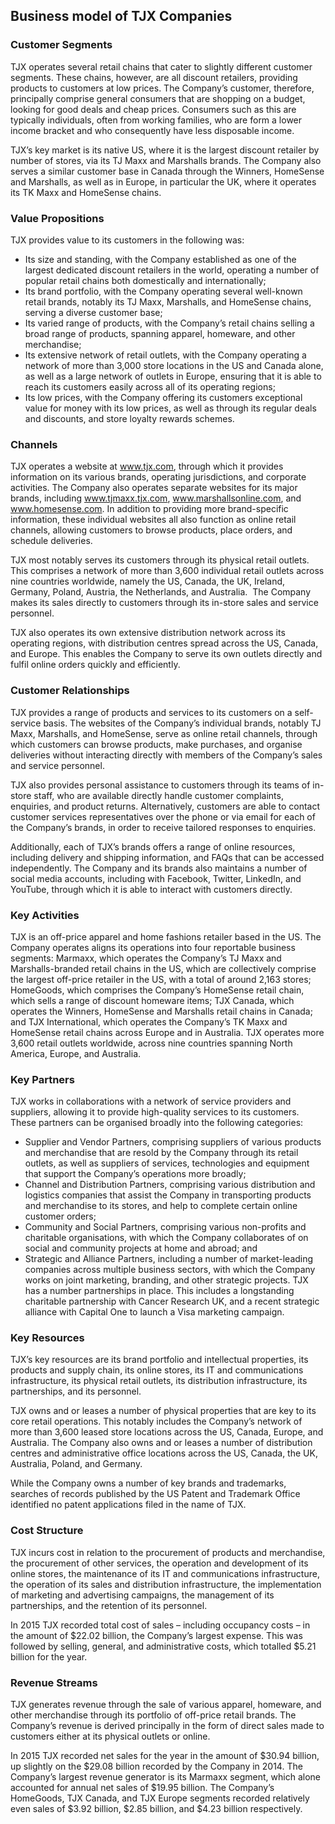 Business model of TJX Companies
-------------------------------

 ### Customer Segments

 TJX operates several retail chains that cater to slightly different customer segments. These chains, however, are all discount retailers, providing products to customers at low prices. The Company’s customer, therefore, principally comprise general consumers that are shopping on a budget, looking for good deals and cheap prices. Consumers such as this are typically individuals, often from working families, who are form a lower income bracket and who consequently have less disposable income.

 TJX’s key market is its native US, where it is the largest discount retailer by number of stores, via its TJ Maxx and Marshalls brands. The Company also serves a similar customer base in Canada through the Winners, HomeSense and Marshalls, as well as in Europe, in particular the UK, where it operates its TK Maxx and HomeSense chains.

 ### Value Propositions

 TJX provides value to its customers in the following was:

  * Its size and standing, with the Company established as one of the largest dedicated discount retailers in the world, operating a number of popular retail chains both domestically and internationally;
 * Its brand portfolio, with the Company operating several well-known retail brands, notably its TJ Maxx, Marshalls, and HomeSense chains, serving a diverse customer base;
 * Its varied range of products, with the Company’s retail chains selling a broad range of products, spanning apparel, homeware, and other merchandise;
 * Its extensive network of retail outlets, with the Company operating a network of more than 3,000 store locations in the US and Canada alone, as well as a large network of outlets in Europe, ensuring that it is able to reach its customers easily across all of its operating regions;
 * Its low prices, with the Company offering its customers exceptional value for money with its low prices, as well as through its regular deals and discounts, and store loyalty rewards schemes.
  ### Channels

 TJX operates a website at www.tjx.com, through which it provides information on its various brands, operating jurisdictions, and corporate activities. The Company also operates separate websites for its major brands, including www.tjmaxx.tjx.com, www.marshallsonline.com, and www.homesense.com. In addition to providing more brand-specific information, these individual websites all also function as online retail channels, allowing customers to browse products, place orders, and schedule deliveries.

 TJX most notably serves its customers through its physical retail outlets. This comprises a network of more than 3,600 individual retail outlets across nine countries worldwide, namely the US, Canada, the UK, Ireland, Germany, Poland, Austria, the Netherlands, and Australia.  The Company makes its sales directly to customers through its in-store sales and service personnel.

 TJX also operates its own extensive distribution network across its operating regions, with distribution centres spread across the US, Canada, and Europe. This enables the Company to serve its own outlets directly and fulfil online orders quickly and efficiently.

 ### Customer Relationships

 TJX provides a range of products and services to its customers on a self-service basis. The websites of the Company’s individual brands, notably TJ Maxx, Marshalls, and HomeSense, serve as online retail channels, through which customers can browse products, make purchases, and organise deliveries without interacting directly with members of the Company’s sales and service personnel.

 TJX also provides personal assistance to customers through its teams of in-store staff, who are available directly handle customer complaints, enquiries, and product returns. Alternatively, customers are able to contact customer services representatives over the phone or via email for each of the Company’s brands, in order to receive tailored responses to enquiries.

 Additionally, each of TJX’s brands offers a range of online resources, including delivery and shipping information, and FAQs that can be accessed independently. The Company and its brands also maintains a number of social media accounts, including with Facebook, Twitter, LinkedIn, and YouTube, through which it is able to interact with customers directly.

 ### Key Activities

 TJX is an off-price apparel and home fashions retailer based in the US. The Company operates aligns its operations into four reportable business segments: Marmaxx, which operates the Company’s TJ Maxx and Marshalls-branded retail chains in the US, which are collectively comprise the largest off-price retailer in the US, with a total of around 2,163 stores; HomeGoods, which comprises the Company’s HomeSense retail chain, which sells a range of discount homeware items; TJX Canada, which operates the Winners, HomeSense and Marshalls retail chains in Canada; and TJX International, which operates the Company’s TK Maxx and HomeSense retail chains across Europe and in Australia. TJX operates more 3,600 retail outlets worldwide, across nine countries spanning North America, Europe, and Australia.

 ### Key Partners

 TJX works in collaborations with a network of service providers and suppliers, allowing it to provide high-quality services to its customers. These partners can be organised broadly into the following categories:

  * Supplier and Vendor Partners, comprising suppliers of various products and merchandise that are resold by the Company through its retail outlets, as well as suppliers of services, technologies and equipment that support the Company’s operations more broadly;
 * Channel and Distribution Partners, comprising various distribution and logistics companies that assist the Company in transporting products and merchandise to its stores, and help to complete certain online customer orders;
 * Community and Social Partners, comprising various non-profits and charitable organisations, with which the Company collaborates of on social and community projects at home and abroad; and
 * Strategic and Alliance Partners, including a number of market-leading companies across multiple business sectors, with which the Company works on joint marketing, branding, and other strategic projects.
  TJX has a number partnerships in place. This includes a longstanding charitable partnership with Cancer Research UK, and a recent strategic alliance with Capital One to launch a Visa marketing campaign.

 ### Key Resources

 TJX’s key resources are its brand portfolio and intellectual properties, its products and supply chain, its online stores, its IT and communications infrastructure, its physical retail outlets, its distribution infrastructure, its partnerships, and its personnel.

 TJX owns and or leases a number of physical properties that are key to its core retail operations. This notably includes the Company’s network of more than 3,600 leased store locations across the US, Canada, Europe, and Australia. The Company also owns and or leases a number of distribution centres and administrative office locations across the US, Canada, the UK, Australia, Poland, and Germany.

 While the Company owns a number of key brands and trademarks, searches of records published by the US Patent and Trademark Office identified no patent applications filed in the name of TJX.

 ### Cost Structure

 TJX incurs cost in relation to the procurement of products and merchandise, the procurement of other services, the operation and development of its online stores, the maintenance of its IT and communications infrastructure, the operation of its sales and distribution infrastructure, the implementation of marketing and advertising campaigns, the management of its partnerships, and the retention of its personnel.

 In 2015 TJX recorded total cost of sales – including occupancy costs – in the amount of $22.02 billion, the Company’s largest expense. This was followed by selling, general, and administrative costs, which totalled $5.21 billion for the year.

 ### Revenue Streams

 TJX generates revenue through the sale of various apparel, homeware, and other merchandise through its portfolio of off-price retail brands. The Company’s revenue is derived principally in the form of direct sales made to customers either at its physical outlets or online.

 In 2015 TJX recorded net sales for the year in the amount of $30.94 billion, up slightly on the $29.08 billion recorded by the Company in 2014. The Company’s largest revenue generator is its Marmaxx segment, which alone accounted for annual net sales of $19.95 billion. The Company’s HomeGoods, TJX Canada, and TJX Europe segments recorded relatively even sales of $3.92 billion, $2.85 billion, and $4.23 billion respectively.